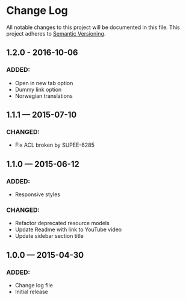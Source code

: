 # Change Log
All notable changes to this project will be documented in this file. This project adheres to [Semantic Versioning](http://semver.org/).

## 1.2.0 - 2016-10-06
### ADDED:
- Open in new tab option
- Dummy link option
- Norwegian translations

## 1.1.1 — 2015-07-10
### CHANGED:
- Fix ACL broken by SUPEE-6285

## 1.1.0 — 2015-06-12
### ADDED:
- Responsive styles

### CHANGED:
- Refactor deprecated resource models
- Update Readme with link to YouTube video
- Update sidebar section title

## 1.0.0 — 2015-04-30
### ADDED:
- Change log file
- Initial release
